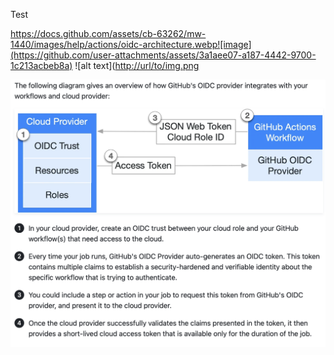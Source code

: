 Test


https://docs.github.com/assets/cb-63262/mw-1440/images/help/actions/oidc-architecture.webp![image](https://github.com/user-attachments/assets/3a1aee07-a187-4442-9700-1c213acbeb8a)
![alt text]([http://url/to/img.png](https://github.com/user-attachments/assets/3a1aee07-a187-4442-9700-1c213acbeb8a)


![image](https://github.com/nyckosleducmanage/runnerlocal/blob/main/oidc/oidc.png)
